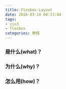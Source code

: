 ```yaml
---
title: Flexbox-Layout
date: 2016-03-18 00:17:04
tags:
- css3
- flexbox
categories: 教程
---
```


### 是什么(what)？

### 为什么(why)？

### 怎么用(how)？